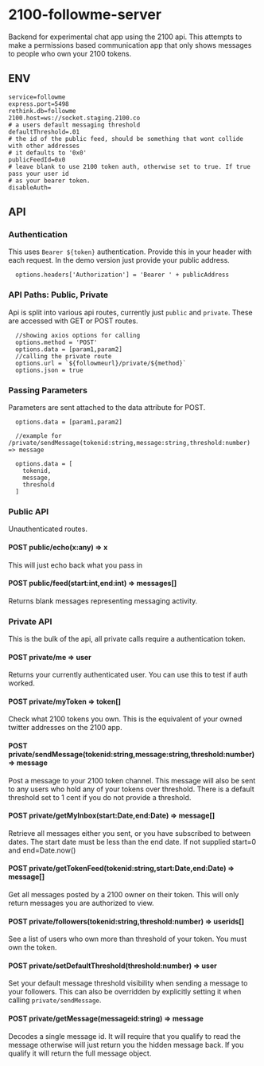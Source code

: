 # 2100-followme-server
Backend for experimental chat app using the 2100 api. This attempts to make a permissions
based communication app that only shows messages to people who own your 2100 tokens. 

## ENV

```
service=followme
express.port=5498
rethink.db=followme
2100.host=ws://socket.staging.2100.co
# a users default messaging threshold
defaultThreshold=.01
# the id of the public feed, should be something that wont collide with other addresses
# it defaults to '0x0'
publicFeedId=0x0
# leave blank to use 2100 token auth, otherwise set to true. If true pass your user id
# as your bearer token. 
disableAuth=
```

## API
### Authentication
This uses `Bearer ${token}` authentication. Provide this in your header with each
request. In the demo version just provide your public address.

```
  options.headers['Authorization'] = 'Bearer ' + publicAddress
```
### API Paths: Public, Private
Api is split into various api routes, currently just `public` and `private`. These are accessed
with GET or POST routes.
```
  //showing axios options for calling 
  options.method = 'POST'
  options.data = [param1,param2]
  //calling the private route
  options.url = `${followmeurl}/private/${method}`
  options.json = true

```

### Passing Parameters
Parameters are sent attached to the data attribute for POST. 

```
  options.data = [param1,param2]

  //example for /private/sendMessage(tokenid:string,message:string,threshold:number) => message

  options.data = [
    tokenid,
    message,
    threshold
  ]
```

### Public API
Unauthenticated routes.

#### POST public/echo(x:any) => x
This will just echo back what you pass in

#### POST public/feed(start:int,end:int) => messages[]
Returns blank messages representing messaging activity. 

### Private API
This is the bulk of the api, all private calls require a authentication token.

#### POST private/me => user
Returns your currently authenticated user. You can use this to test if auth worked.

#### POST private/myToken => token[]
Check what 2100 tokens you own. This is the equivalent of your owned twitter addresses on 
the 2100 app. 

#### POST private/sendMessage(tokenid:string,message:string,threshold:number) => message
Post a message to your 2100 token channel. This message will also be sent to any users who
hold any of your tokens over threshold. There is a default threshold set to 1 cent if you 
do not provide a threshold.

#### POST private/getMyInbox(start:Date,end:Date) => message[]
Retrieve all messages either you sent, or you have subscribed to between dates. The start date
must be less than the end date. If not supplied start=0 and end=Date.now()

#### POST private/getTokenFeed(tokenid:string,start:Date,end:Date) => message[]
Get all messages posted by a 2100 owner on their token. This will only return 
messages you are authorized to view.

#### POST private/followers(tokenid:string,threshold:number) => userids[]
See a list of users who own more than threshold of your token. You must own the token.

#### POST private/setDefaultThreshold(threshold:number) => user
Set your default message threshold visibility when sending a message to your followers.
This can also be overridden by explicitly setting it when calling `private/sendMessage`.

#### POST private/getMessage(messageid:string) => message
Decodes a single message id. It will require that you qualify to read the message
otherwise will just return you the hidden message back. If you qualify it will return
the full message object.













